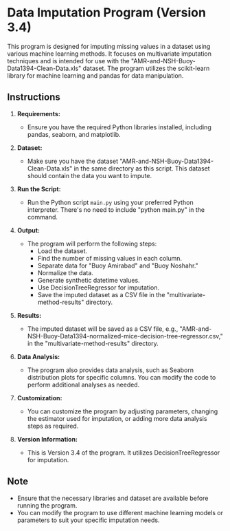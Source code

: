 # Data Imputation Program (Version 3.4)

This program is designed for imputing missing values in a dataset using various machine learning methods. It focuses on multivariate imputation techniques and is intended for use with the "AMR-and-NSH-Buoy-Data1394-Clean-Data.xls" dataset. The program utilizes the scikit-learn library for machine learning and pandas for data manipulation.

## Instructions

1. **Requirements:**
   - Ensure you have the required Python libraries installed, including pandas, seaborn, and matplotlib.

2. **Dataset:**
   - Make sure you have the dataset "AMR-and-NSH-Buoy-Data1394-Clean-Data.xls" in the same directory as this script. This dataset should contain the data you want to impute.

3. **Run the Script:**
   - Run the Python script `main.py` using your preferred Python interpreter. There's no need to include "python main.py" in the command.

4. **Output:**
   - The program will perform the following steps:
     - Load the dataset.
     - Find the number of missing values in each column.
     - Separate data for "Buoy Amirabad" and "Buoy Noshahr."
     - Normalize the data.
     - Generate synthetic datetime values.
     - Use DecisionTreeRegressor for imputation.
     - Save the imputed dataset as a CSV file in the "multivariate-method-results" directory.

5. **Results:**
   - The imputed dataset will be saved as a CSV file, e.g., "AMR-and-NSH-Buoy-Data1394-normalized-mice-decision-tree-regressor.csv," in the "multivariate-method-results" directory.

6. **Data Analysis:**
   - The program also provides data analysis, such as Seaborn distribution plots for specific columns. You can modify the code to perform additional analyses as needed.

7. **Customization:**
   - You can customize the program by adjusting parameters, changing the estimator used for imputation, or adding more data analysis steps as required.

8. **Version Information:**
   - This is Version 3.4 of the program. It utilizes DecisionTreeRegressor for imputation.

## Note

- Ensure that the necessary libraries and dataset are available before running the program.
- You can modify the program to use different machine learning models or parameters to suit your specific imputation needs.
